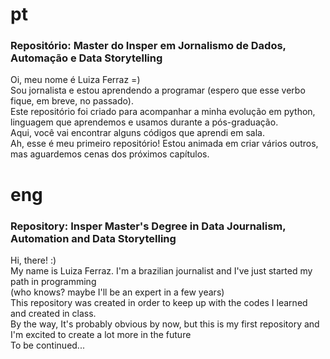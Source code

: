 # pt
### Repositório: Master do Insper em Jornalismo de Dados, Automação e Data Storytelling

Oi, meu nome é Luiza Ferraz =)
<br>Sou jornalista e estou aprendendo a programar (espero que esse verbo fique, em breve, no passado).
<br>Este repositório foi criado para acompanhar a minha evolução em python, linguagem que aprendemos e usamos durante a pós-graduação.
<br>Aqui, você vai encontrar alguns códigos que aprendi em sala.
<br>Ah, esse é meu primeiro repositório! Estou animada em criar vários outros, mas aguardemos cenas dos próximos capítulos.

# eng
### Repository: Insper Master's Degree in Data Journalism, Automation and Data Storytelling

Hi, there! :)
<br>My name is Luiza Ferraz. I'm a brazilian journalist and I've just started my path in programming 
<br>(who knows? maybe I'll be an expert in a few years)
<br>This repository was created in order to keep up with the codes I learned and created in class.
<br>By the way, It's probably obvious by now, but this is my first repository and I'm excited to create a lot more in the future
<br>To be continued...

